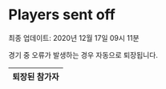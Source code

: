 # Players sent off
최종 업데이트: 2020년 12월 17일 09시 11분


경기 중 오류가 발생하는 경우 자동으로 퇴장됩니다.


| 퇴장된 참가자 |
|:---:|